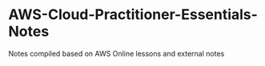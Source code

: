 # AWS-Cloud-Practitioner-Essentials-Notes
Notes compiled based on AWS Online lessons and external notes
